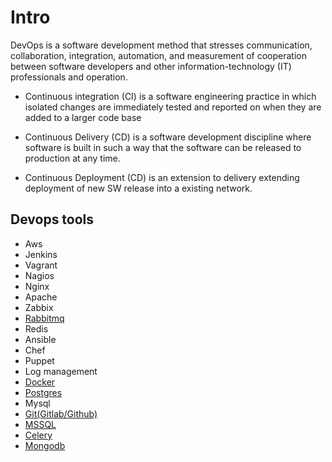 # Intro

DevOps is a software development method that stresses communication, collaboration, integration, automation, and measurement of cooperation between software developers and other information-technology (IT) professionals and operation.

* Continuous integration (CI) is a software engineering practice in which isolated changes are immediately tested and reported on when they are added to a larger code base

* Continuous Delivery (CD) is a software development discipline where software is built in such a way that the software can be released to production at any time.

* Continuous Deployment (CD) is an extension to delivery extending deployment of new SW release into a existing network.


## Devops tools 

* Aws
* Jenkins
* Vagrant
* Nagios
* Nginx
* Apache
* Zabbix
* [Rabbitmq](https://github.com/dirakx/Rabbitmq)
* Redis
* Ansible
* Chef
* Puppet
* Log management
* [Docker](https://github.com/dirakx/Docker)
* [Postgres](https://github.com/dirakx/Postgres)
* Mysql
* [Git(Gitlab/Github)](https://github.com/dirakx/Git)
* [MSSQL](https://github.com/dirakx/Mssql)
* [Celery](https://github.com/dirakx/Celery)
* [Mongodb](https://github.com/dirakx/Mongodb)
 








